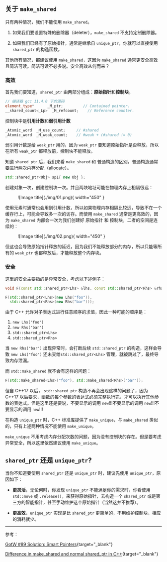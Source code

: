 

## **关于 `make_shared`**

只有两种情况，我们不能使用 `make_shared`。

1. 如果我们要设置特殊的删除器（deleter），`make_shared` 不支持定制删除器。

2. 如果我们已经有了原始指针，通常是继承自 `unique_ptr`，你就可以直接使用 `shared_ptr` 的构造函数。

其他所有情况，都建议使用 `make_shared`，这因为 `make_shared` 通常更安全高效且简洁可读。简洁可读不必多说。安全高效从何而来？

### **高效**

首先我们要知道，`shared_ptr` 由两部分组成：**原始指针**和**控制块**。

```cpp
// 编译器 gcc 11.4.0 下的源码
element_type*	   _M_ptr;         // Contained pointer.
__shared_count<_Lp>  _M_refcount;    // Reference counter.
```

控制块中是**引用计数**和**弱引用计数**


```cpp
_Atomic_word  _M_use_count;     // #shared
_Atomic_word  _M_weak_count;    // #weak + (#shared != 0)
```

弱引用计数是给 `weak_ptr` 用的，因为 `weak_ptr` 要知道原始指针是否释放，所以在所有 `weak_ptr` 都释放前，控制块不能释放。

知道 `shared_ptr` 后，我们来看 `make_shared` 和 普通构造的区别。普通构造通常要进行两次内存分配（allocate）。

```cpp
std::shared_ptr<Obj> sp1{ new Obj };
```

创建对象一次，创建控制块一次。并且两块地址可能在物理内存上相隔很远：

<figure markdown="span">
  ![Image title](./img/01.png){ width="450" }
</figure>

使用元素时通常也会用到引用计数，所以如果物理内存相隔比较远，导致不在一个缓存行上，可能会导致多一次的访存。而使用 `make_shared` 通常是更高效的，因为 `make_shared` 内部会一次为我们创建好 原始指针 和 控制块，二者的空间是连续的：

<figure markdown="span">
  ![Image title](./img/02.png){ width="450" }
</figure>

但这也会导致原始指针释放的延迟，因为我们不能释放部分的内存，所以只能等所有的 `weak_ptr` 也都释放后，才能释放整个内存块。

### **安全**

这里的安全主要指的是异常安全，考虑以下述例子：

```cpp
void F(const std::shared_ptr<Lhs> &lhs, const std::shared_ptr<Rhs> &rhs) { /* ... */ }

F(std::shared_ptr<Lhs>(new Lhs("foo")),
  std::shared_ptr<Rhs>(new Rhs("bar")));
```

由于 C++ 允许对子表达式进行任意顺序的求值，因此一种可能的顺序是：

1. `new Lhs("foo")` 
2. `new Rhs("bar")`
3. `std::shared_ptr<Lhs>`
4. `std::shared_ptr<Rhs>`

当 `new Rhs("bar")` 出现异常时，会打断后续 `std::shared_ptr` 的构造，这样会导致 `new Lhs("foo")` 还未交给`std::shared_ptr<Lhs>` 管理，就被跳过了，最终导致内存泄漏。

而 `std::make_shared` 就不会有这样的问题：

```cpp
F(std::make_shared<Lhs>("foo"), std::make_shared<Rhs>("bar"));
```

但自 C++17 以后， `std::shared_ptr` 构造不再会出现这样的问题了，因为 C++17 以后要求，函数的每个参数的表达式必须完整执行完，才可以执行其他参数的表达式。但是这里还是要说，不要显示的调用 `new`!!!不要显示的调用 `new`!!!不要显示的调用 `new`!!!

在构造 `unique_ptr` 时，C++ 标准库提供了 `make_unique`，与 `make_shared` 类似的，只有上述两种情况不能使用 `make_unique`。

`make_unique` 不用考虑内存分配次数的问题，因为没有控制块的存在。但是要考虑异常安全，所以这里依然建议使用 `make_unique`。

## **`shared_ptr` 还是 `unique_ptr`?**

当你不知道要使用 `shared_ptr` 还是 `unique_ptr` 时，建议先使用 `unique_ptr`，原因如下：

- **更灵活**，无论何时，你发现 `unique_ptr` 不能满足你的需求时，你看使用 `std::move` 或 `.release()`，来获得原始指针，去构造一个 `shared_ptr` 或是第三方的智能指针，甚至手动维护这个原始指针（当然这并不推荐）。

- **更高效**，`unique_ptr` 实现是比 `shared_ptr` 更简单的，不用维护控制块，相应的消耗就少。

<hr>

参考：

[GotW #89 Solution: Smart Pointers](https://herbsutter.com/2013/05/29/gotw-89-solution-smart-pointers/){target="_blank"}

[Difference in make_shared and normal shared_ptr in C++](https://stackoverflow.com/questions/20895648/difference-in-make-shared-and-normal-shared-ptr-in-c){target="_blank"}